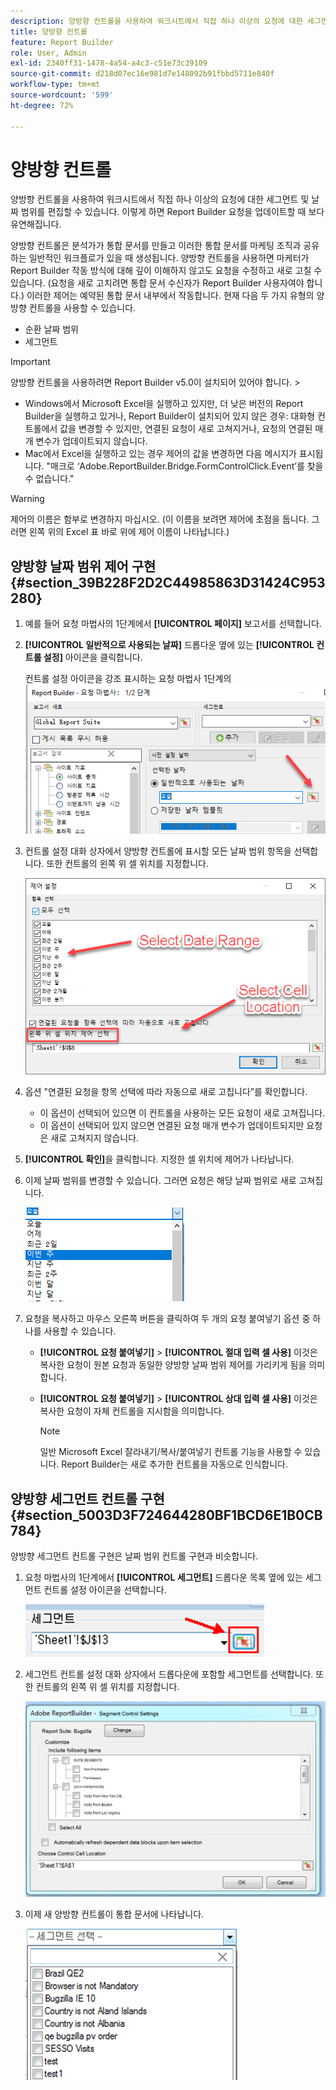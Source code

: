 ```yaml
---
description: 양방향 컨트롤을 사용하여 워크시트에서 직접 하나 이상의 요청에 대한 세그먼트 및 날짜 범위를 편집할 수 있습니다. 이렇게 하면 Report Builder 요청을 업데이트할 때 보다 유연해집니다.
title: 양방향 컨트롤
feature: Report Builder
role: User, Admin
exl-id: 2340ff31-1478-4a54-a4c3-c51e73c39109
source-git-commit: d218d07ec16e981d7e148092b91fbbd5711e840f
workflow-type: tm+mt
source-wordcount: '599'
ht-degree: 72%

---
```


# 양방향 컨트롤

양방향 컨트롤을 사용하여 워크시트에서 직접 하나 이상의 요청에 대한 세그먼트 및 날짜 범위를 편집할 수 있습니다. 이렇게 하면 Report Builder 요청을 업데이트할 때 보다 유연해집니다.

양방향 컨트롤은 분석가가 통합 문서를 만들고 이러한 통합 문서를 마케팅 조직과 공유하는 일반적인 워크플로가 있을 때 생성됩니다. 양방향 컨트롤을 사용하면 마케터가 Report Builder 작동 방식에 대해 깊이 이해하지 않고도 요청을 수정하고 새로 고칠 수 있습니다. (요청을 새로 고치려면 통합 문서 수신자가 Report Builder 사용자여야 합니다.) 이러한 제어는 예약된 통합 문서 내부에서 작동합니다. 현재 다음 두 가지 유형의 양방향 컨트롤을 사용할 수 있습니다.

* 순환 날짜 범위
* 세그먼트

>[!IMPORTANT]
>
>양방향 컨트롤을 사용하려면 Report Builder v5.0이 설치되어 있어야 합니다. >
>* Windows에서 Microsoft Excel을 실행하고 있지만, 더 낮은 버전의 Report Builder을 실행하고 있거나, Report Builder이 설치되어 있지 않은 경우: 대화형 컨트롤에서 값을 변경할 수 있지만, 연결된 요청이 새로 고쳐지거나, 요청의 연결된 매개 변수가 업데이트되지 않습니다.
>* Mac에서 Excel을 실행하고 있는 경우 제어의 값을 변경하면 다음 메시지가 표시됩니다. &quot;매크로 ‘Adobe.ReportBuilder.Bridge.FormControlClick.Event’를 찾을 수 없습니다.&quot;
>

>[!WARNING]
>
>제어의 이름은 함부로 변경하지 마십시오. (이 이름을 보려면 제어에 초점을 둡니다. 그러면 왼쪽 위의 Excel 표 바로 위에 제어 이름이 나타납니다.)

## 양방향 날짜 범위 제어 구현 {#section_39B228F2D2C44985863D31424C953280}

1. 예를 들어 요청 마법사의 1단계에서 **[!UICONTROL 페이지]** 보고서를 선택합니다.
1. **[!UICONTROL 일반적으로 사용되는 날짜]** 드롭다운 옆에 있는 **[!UICONTROL 컨트롤 설정]** 아이콘을 클릭합니다.

   컨트롤 설정 아이콘을 강조 표시하는 요청 마법사 1단계의 ![스크린샷입니다. ](assets/date_range_control.png)

1. 컨트롤 설정 대화 상자에서 양방향 컨트롤에 표시할 모든 날짜 범위 항목을 선택합니다. 또한 컨트롤의 왼쪽 위 셀 위치를 지정합니다.

   ![선택한 날짜 범위 항목과 왼쪽 위 셀 위치를 보여 주는 스크린샷입니다.](assets/control_settings.png)

1. 옵션 &quot;연결된 요청을 항목 선택에 따라 자동으로 새로 고칩니다”를 확인합니다.

   * 이 옵션이 선택되어 있으면 이 컨트롤을 사용하는 모든 요청이 새로 고쳐집니다.
   * 이 옵션이 선택되어 있지 않으면 연결된 요청 매개 변수가 업데이트되지만 요청은 새로 고쳐지지 않습니다.

1. **[!UICONTROL 확인]**&#x200B;을 클릭합니다. 지정한 셀 위치에 제어가 나타납니다.

1. 이제 날짜 범위를 변경할 수 있습니다. 그러면 요청은 해당 날짜 범위로 새로 고쳐집니다.

   ![선택한 날짜 범위를 보여 주는 스크린샷](assets/date_range_control_interactive.png)

1. 요청을 복사하고 마우스 오른쪽 버튼을 클릭하여 두 개의 요청 붙여넣기 옵션 중 하나를 사용할 수 있습니다.

   * **[!UICONTROL 요청 붙여넣기]** > **[!UICONTROL 절대 입력 셀 사용]** 이것은 복사한 요청이 원본 요청과 동일한 양방향 날짜 범위 제어를 가리키게 됨을 의미합니다.

   * **[!UICONTROL 요청 붙여넣기]** > **[!UICONTROL 상대 입력 셀 사용]** 이것은 복사한 요청이 자체 컨트롤을 지시함을 의미합니다.

     >[!NOTE]
     >
     >일반 Microsoft Excel 잘라내기/복사/붙여넣기 컨트롤 기능을 사용할 수 있습니다. Report Builder는 새로 추가한 컨트롤을 자동으로 인식합니다.

## 양방향 세그먼트 컨트롤 구현 {#section_5003D3F724644280BF1BCD6E1B0CB784}

양방향 세그먼트 컨트롤 구현은 날짜 범위 컨트롤 구현과 비슷합니다.

1. 요청 마법사의 1단계에서 **[!UICONTROL 세그먼트]** 드롭다운 목록 옆에 있는 세그먼트 컨트롤 설정 아이콘을 선택합니다.

   ![세그먼트 컨트롤 설정 아이콘의 스크린샷](assets/segment_interactive_1.png)

1. 세그먼트 컨트롤 설정 대화 상자에서 드롭다운에 포함할 세그먼트를 선택합니다. 또한 컨트롤의 왼쪽 위 셀 위치를 지정합니다.

   ![선택한 세그먼트와 셀 위치를 포함하는 세그먼트 컨트롤 설정을 보여 주는 스크린샷](assets/segment_drop_down_properties.png)

1. 이제 새 양방향 컨트롤이 통합 문서에 나타납니다.

   ![선택한 새 대화형 컨트롤을 보여 주는 스크린샷입니다.](assets/segment_interactive_3.png)
